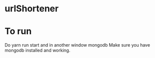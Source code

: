 # urlShortener

# To run
Do yarn run start and in another window mongodb
Make sure you have mongodb installed and working.
